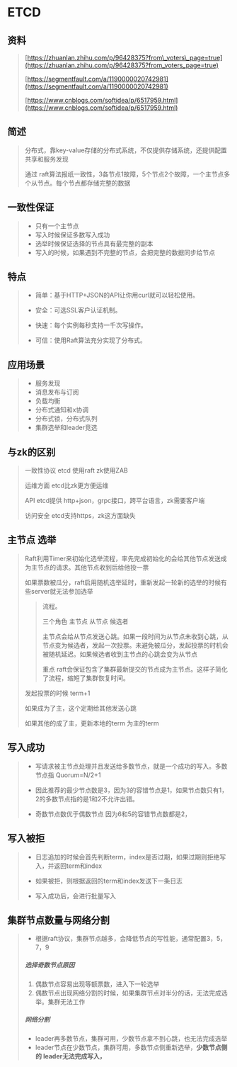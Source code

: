 # ETCD

## 资料

> [https://zhuanlan.zhihu.com/p/96428375?from\_voters\_page=true](https://zhuanlan.zhihu.com/p/96428375?from_voters_page=true)
>
> [https://segmentfault.com/a/1190000020742981](https://segmentfault.com/a/1190000020742981)
>
> [https://www.cnblogs.com/softidea/p/6517959.html](https://www.cnblogs.com/softidea/p/6517959.html)

## 简述

> 分布式，靠key-value存储的分布式系统，不仅提供存储系统，还提供配置共享和服务发现
>
> 通过 raft算法报纸一致性，3各节点1故障，5个节点2个故障，一个主节点多个从节点。每个节点都存储完整的数据

## 一致性保证

> * 只有一个主节点
> * 写入时候保证多数写入成功
> * 选举时候保证选择的节点具有最完整的副本
> * 写入的时候，如果遇到不完整的节点，会把完整的数据同步给节点

## 特点

> * 简单：基于HTTP+JSON的API让你用curl就可以轻松使用。
>
> * 安全：可选SSL客户认证机制。
>
> * 快速：每个实例每秒支持一千次写操作。
>
> * 可信：使用Raft算法充分实现了分布式。

## 应用场景

> * 服务发现
> * 消息发布与订阅
> * 负载均衡
> * 分布式通知和x协调
> * 分布式锁，分布式队列
> * 集群选举和leader竞选

## 与zk的区别

> 一致性协议  etcd 使用raft  zk使用ZAB
>
> 运维方面  etcd比zk更方便运维
>
> API etcd提供 http+json，grpc接口，跨平台语言，zk需要客户端
>
> 访问安全 etcd支持https，zk这方面缺失

## 主节点 选举

> Raft利用Timer来初始化选举流程，率先完成初始化的会给其他节点发送成为主节点的请求。其他节点收到后给他投一票
>
> 如果票数被瓜分，raft启用随机选举延时，重新发起一轮新的选举的时候有些server就无法参加选举
>
> > 流程。
> >
> > 三个角色  主节点 从节点  候选者
> >
> > 主节点会给从节点发送心跳。如果一段时间为从节点未收到心跳，从节点变为候选者，发起一次投票。未避免被瓜分，发起投票的时机会被随机延迟。如果候选者收到主节点的心跳会变为从节点
> >
> > 重点 raft会保证包含了集群最新提交的节点成为主节点。这样子简化了流程，缩短了集群恢复时间。
>
> 发起投票的时候 term+1
>
> 如果成为了主，这个定期给其他发送心跳
>
> 如果其他的成了主，更新本地的term 为主的term

## 写入成功

> * 写请求被主节点处理并且发送给多数节点，就是一个成功的写入。多数节点指 Quorum=N/2+1
>
> * 因此推荐的最少节点数是3，因为3的容错节点是1，如果节点数只有1，2的多数节点指的是1和2不允许出错。
>
> * 奇数节点数优于偶数节点 因为6和5的容错节点数都是2，

## 写入被拒

> * 日志追加的时候会首先判断term，index是否过期，如果过期则拒绝写入，并返回term和index
>
> * 如果被拒，则根据返回的term和index发送下一条日志
>
> * 写入成功后，会进行批量写入

## 集群节点数量与网络分割

> * 根据raft协议，集群节点越多，会降低节点的写性能，通常配置3，5，7，9
>
> ##### 选择奇数节点原因
>
> 1. 偶数节点容易出现等额票数，进入下一轮选举
> 2. 偶数节点出现网络分割的时候，如果集群节点对半分的话，无法完成选举。集群无法工作
>
> ##### 网络分割
>
> * leader再多数节点，集群可用，少数节点拿不到心跳，也无法完成选举
> * leader节点在少数节点，集群可用，多数节点侧重新选举，**少数节点侧的 leader无法完成写入，**



